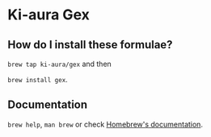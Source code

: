 # Ki-aura Gex

## How do I install these formulae?

`brew tap ki-aura/gex` and then 

`brew install gex`.


## Documentation

`brew help`, `man brew` or check [Homebrew's documentation](https://docs.brew.sh).
